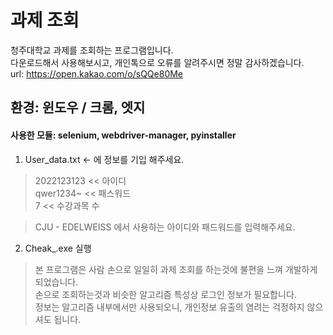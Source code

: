 # 과제 조회

청주대학교 과제를 조회하는 프로그램입니다.  
다운로드해서 사용해보시고, 개인톡으로 오류를 알려주시면 정말 감사하겠습니다.  
url: https://open.kakao.com/o/sQQe80Me  
  
## 환경: 윈도우 / 크롬, 엣지  
#### 사용한 모듈: selenium, webdriver-manager, pyinstaller  
  
1. User_data.txt <- 에 정보를 기입 해주세요.

> 2022123123 << 아이디  
> qwer1234~ << 패스워드  
> 7 << 수강과목 수

> CJU - EDELWEISS 에서 사용하는 아이디와 패드워드를 입력해주세요.
  
2. Cheak\_.exe 실행  
  
  
> 본 프로그램은 사람 손으로 일일히 과제 조회를 하는것에 불편을 느껴 개발하게 되었습니다.  
손으로 조회하는것과 비슷한 알고리즘 특성상 로그인 정보가 필요합니다.  
정보는 알고리즘 내부에서만 사용되오니, 개인정보 유출의 염려는 걱정하지 않으셔도 됩니다.
